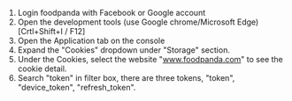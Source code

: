 1. Login foodpanda with Facebook or Google account
2. Open the development tools (use Google chrome/Microsoft Edge) [Crtl+Shift+I / F12]
3. Open the Application tab on the console
4. Expand the "Cookies" dropdown under "Storage" section.
5. Under the Cookies, select the website "www.foodpanda.com" to see the cookie detail.
6. Search "token" in filter box, there are three tokens, "token", "device_token", "refresh_token". 
